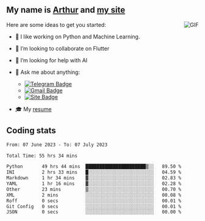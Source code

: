 
## My name is [Arthur](https://www.linkedin.com/in/arthur-novais-201420/) and [my site](https://arthurcn96.github.io/)

<!--
**Arthurcn96/Arthurcn96** is a ✨ _special_ ✨ repository because its `README.md` (this file) appears on your GitHub profile.
-->
<img align="right"  max-width="440" max-height="240" alt="GIF" src="https://raw.githubusercontent.com/Arthurcn96/Arthurcn96/master/helloThere.gif" />

Here are some ideas to get you started:

- 🤖 I like working on Python and Machine Learning.
- 👯 I’m looking to collaborate on Flutter
- 🤔 I’m looking for help with AI
- 💬 Ask me about anything:
    - [![Telegram Badge](https://img.shields.io/badge/-@Arthurcn9-0088cc?style=for-the-badge&logo=Telegram&logoColor=white)](https://t.me/Arthurcn9)
    - [![Gmail Badge](https://img.shields.io/badge/-@Arthurcn9-red?style=for-the-badge&logo=Gmail&logoColor=white)](mailto:Arthurcn96@gmail.com)
    - [![Site Badge](https://img.shields.io/badge/arthurcn96.github.io-informational?style=for-the-badge&logo=internetexplorer)](https://arthurcn96.github.io/)

- 🎓 My [resume](https://github.com/Arthurcn96/resume/blob/master/Resume_PT-BR.pdf)


## Coding stats
<!--START_SECTION:waka-->

```txt
From: 07 June 2023 - To: 07 July 2023

Total Time: 55 hrs 34 mins

Python       49 hrs 44 mins  ██████████████████████▒░░   89.50 %
INI          2 hrs 33 mins   █░░░░░░░░░░░░░░░░░░░░░░░░   04.59 %
Markdown     1 hr 34 mins    ▓░░░░░░░░░░░░░░░░░░░░░░░░   02.83 %
YAML         1 hr 16 mins    ▓░░░░░░░░░░░░░░░░░░░░░░░░   02.28 %
Other        23 mins         ▒░░░░░░░░░░░░░░░░░░░░░░░░   00.70 %
XML          2 mins          ░░░░░░░░░░░░░░░░░░░░░░░░░   00.08 %
Roff         0 secs          ░░░░░░░░░░░░░░░░░░░░░░░░░   00.01 %
Git Config   0 secs          ░░░░░░░░░░░░░░░░░░░░░░░░░   00.01 %
JSON         0 secs          ░░░░░░░░░░░░░░░░░░░░░░░░░   00.00 %
```

<!--END_SECTION:waka-->

